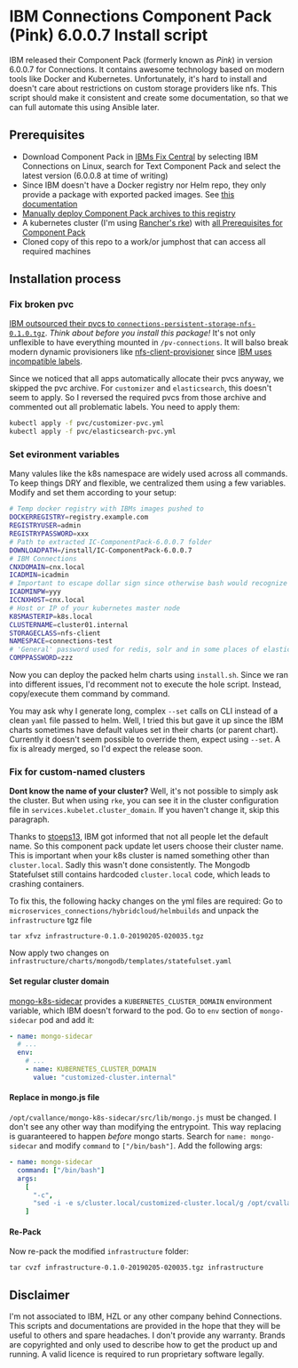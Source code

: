 # IBM Connections Component Pack (Pink) 6.0.0.7 Install script

IBM released their Component Pack (formerly known as _Pink_) in version 6.0.0.7 for Connections. It contains awesome technology based on modern tools like Docker and Kubernetes. Unfortunately, it's hard to install and doesn't care about restrictions on custom storage providers like nfs. This script should make it consistent and create some documentation, so that we can full automate this using Ansible later.

## Prerequisites

- Download Component Pack in [IBMs Fix Central](https://www-945.ibm.com/support/fixcentral) by selecting IBM Connections on Linux, search for Text Component Pack and select the latest version (6.0.0.8 at time of writing)
- Since IBM doesn't have a Docker registry nor Helm repo, they only provide a package with exported packed images. See [this documentation](https://docs.docker.com/registry/deploying/)
- [Manually deploy Component Pack archives to this registry](https://www.ibm.com/support/knowledgecenter/en/SSYGQH_6.0.0/admin/install/cp_install_push_docker_images.html)
- A kubernetes cluster (I'm using [Rancher's rke](https://github.com/rancher/rke)) with [all Prerequisites for Component Pack](https://www.ibm.com/support/knowledgecenter/en/SSYGQH_6.0.0/admin/install/cp_install_push_docker_images.html)
- Cloned copy of this repo to a work/or jumphost that can access all required machines

## Installation process

### Fix broken pvc

[IBM outsourced their pvcs to `connections-persistent-storage-nfs-0.1.0.tgz`](https://www.ibm.com/support/knowledgecenter/en/SSYGQH_6.0.0/admin/install/cp_install_push_docker_images.html). _Think about before you install this package!_ It's not only unflexible to have everything mounted in `/pv-connections`. It will balso break modern dynamic provisioners like [nfs-client-provisioner](https://github.com/helm/charts/tree/master/stable/nfs-client-provisioner) since [IBM uses incompatible labels](https://github.com/helm/charts/issues/11707).

Since we noticed that all apps automatically allocate their pvcs anyway, we skipped the pvc archive. For `customizer` and `elasticsearch`, this doesn't seem to apply. So I reversed the required pvcs from those archive and commented out all problematic labels. You need to apply them:

```bash
kubectl apply -f pvc/customizer-pvc.yml
kubectl apply -f pvc/elasticsearch-pvc.yml
```

### Set evironment variables

Many valules like the k8s namespace are widely used across all commands. To keep things DRY and flexible, we centralized them using a few variables. Modify and set them according to your setup:

```bash
# Temp docker registry with IBMs images pushed to
DOCKERREGISTRY=registry.example.com
REGISTRYUSER=admin
REGISTRYPASSWORD=xxx
# Path to extracted IC-ComponentPack-6.0.0.7 folder
DOWNLOADPATH=/install/IC-ComponentPack-6.0.0.7
# IBM Connections
CNXDOMAIN=cnx.local
ICADMIN=icadmin
# Important to escape dollar sign since otherwise bash would recognize it as variable - Or use single ticks 'value'
ICADMINPW=yyy
ICCNXHOST=cnx.local
# Host or IP of your kubernetes master node
K8SMASTERIP=k8s.local
CLUSTERNAME=cluster01.internal
STORAGECLASS=nfs-client
NAMESPACE=connections-test
# 'General' password used for redis, solr and in some places of elasticsearch like ca password
COMPPASSWORD=zzz
```

Now you can deploy the packed helm charts using `install.sh`. Since we ran into different issues, I'd recomment not to execute the hole script. Instead, copy/execute them command by command.

You may ask why I generate long, complex `--set` calls on CLI instead of a clean `yaml` file passed to helm. Well, I tried this but gave it up since the IBM charts sometimes have default values set in their charts (or parent chart). Currently it doesn't seem possible to override them, expect using `--set`. A fix is already merged, so I'd expect the release soon.

### Fix for custom-named clusters

**Dont know the name of your cluster?** Well, it's not possible to simply ask the cluster. But when using `rke`, you can see it in the cluster configuration file in `services.kubelet.cluster_domain`. If you haven't change it, skip this paragraph.

Thanks to [stoeps13](https://github.com/stoeps13), IBM got informed that not all people let the default name. So this component pack update let users choose their cluster name. This is important when your k8s cluster is named something other than `cluster.local`. Sadly this wasn't done consistently. The Mongodb Statefulset still contains hardcoded `cluster.local` code, which leads to crashing containers.

To fix this, the following hacky changes on the yml files are required: Go to `microservices_connections/hybridcloud/helmbuilds` and unpack the `infrastructure` tgz file

    tar xfvz infrastructure-0.1.0-20190205-020035.tgz

Now apply two changes on `infrastructure/charts/mongodb/templates/statefulset.yaml`

#### Set regular cluster domain

[mongo-k8s-sidecar](https://github.com/cvallance/mongo-k8s-sidecar/) provides a `KUBERNETES_CLUSTER_DOMAIN` environment variable, which IBM doesn't forward to the pod. Go to `env` section of `mongo-sidecar` pod and add it:

```yaml
- name: mongo-sidecar
  # ...
  env:
    # ...
    - name: KUBERNETES_CLUSTER_DOMAIN
      value: "customized-cluster.internal"
```

#### Replace in mongo.js file

`/opt/cvallance/mongo-k8s-sidecar/src/lib/mongo.js` must be changed. I don't see any other way than modifying the entrypoint. This way replacing is guaranteered to happen _before_ mongo starts. Search for `name: mongo-sidecar` and modify `command` to `["/bin/bash"]`. Add the following args:

```yml
- name: mongo-sidecar
  command: ["/bin/bash"]
  args:
    [
      "-c",
      "sed -i -e s/cluster.local/customized-cluster.local/g /opt/cvallance/mongo-k8s-sidecar/src/lib/mongo.js; /opt/cvallance/mongo-k8s-sidecar/entrypoint.sh",
    ]
```

#### Re-Pack

Now re-pack the modified `infrastructure` folder:

    tar cvzf infrastructure-0.1.0-20190205-020035.tgz infrastructure

## Disclaimer

I'm not associated to IBM, HZL or any other company behind Connections. This scripts and documentations are provided in the hope that they will be useful to others and spare headaches. I don't provide any warranty. Brands are copyrighted and only used to describe how to get the product up and running. A valid licence is required to run proprietary software legally.
